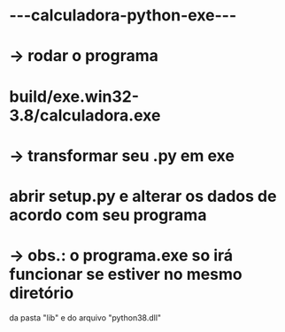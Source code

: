 # ---calculadora-python-exe---

# -> rodar o programa
# build/exe.win32-3.8/calculadora.exe

# -> transformar seu .py em exe
# abrir setup.py e alterar os dados de acordo com seu programa

# -> obs.: o programa.exe so irá funcionar se estiver no mesmo diretório
da pasta "lib" e do arquivo "python38.dll"

